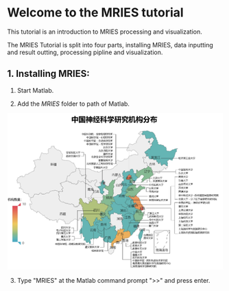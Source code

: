 # Welcome to the MRIES tutorial
This tutorial is an introduction to MRIES processing and visualization.

The MRIES Tutorial is split into four parts, installing MRIES, data inputting and result outting, processing pipline and visualization.


## 1. Installing MRIES:
1. Start Matlab.

2. Add the *MRIES* folder to path of Matlab. 

![](/tutorial/image/1.jpg)

3. Type "MRIES" at the Matlab command prompt ">>" and press enter.